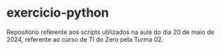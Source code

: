 # exercicio-python

Repositório referente aos scripts utilizados na aula do dia 20 de maio de 2024, referente ao curso de TI do Zero pela Turma 02. 